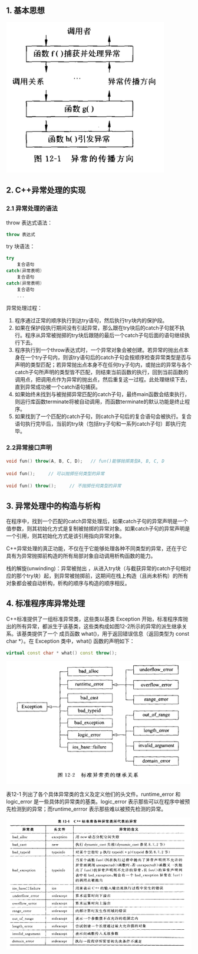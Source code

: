 ## 1. 基本思想
![异常的传播方向](./img/异常的传播方向.png)

## 2. C++异常处理的实现
### 2.1 异常处理的语法

throw 表达式语法：

``` c++
throw 表达式
```

try 块语法：
``` c++
try
    复合语句
catch(异常表明)
    复合语句
catch(异常表明)
    复合语句
    ...
```
异常处理过程：
1. 程序通过正常的顺序执行到达try语句，然后执行try块内的保护段。
2. 如果在保护段执行期间没有引起异常，那么跟在try块后的catch子句就不执行。程序从异常被抛掷的try块后跟随的最后一个catch子句后面的语句继续执行下去。
3. 程序执行到一个throw表达式时，一个异常对象会被创建。若异常的抛出点本身在一个try子句内，则该try语句后的catch子句会按顺序检查异常类型是否与声明的类型匹配；若异常抛出点本身不在任何try子句内，或抛出的异常与各个catch子句所声明的类型皆不匹配，则结束当前函数的执行，回到当前函数的调用点，把调用点作为异常的抛出点，然后重复这一过程。此处理继续下去，直到异常成功被一个catch语句捕获。
4. 如果始终未找到与被抛掷异常匹配的catch子句，最终main函数会结束执行，则运行库函数terminate将被自动调用，而函数terminate的默认功能是终止程序。
5. 如果找到了一个匹配的catch子句，则catch子句后的复合语句会被执行。复合语句执行完毕后，当前的try块（包括try子句和一系列catch子句）即执行完毕。

### 2.2异常接口声明
``` c++
void fun() throw(A, B, C, D);   // fun()能够抛掷类型A, B, C, D

void fun();     // 可以抛掷任何类型的异常

void fun() throw();     // 不抛掷任何类型的异常
```

## 3. 异常处理中的构造与析构
在程序中，找到一个匹配的catch异常处理后，如果catch子句的异常声明是一个值参数，则其初始化方式是复制被抛掷的异常对象。如果catch子句的异常声明是一个引用，则其初始化方式是该引用指向异常对象。

C++异常处理的真正功能，不仅在于它能够处理各种不同类型的异常，还在于它具有为异常抛掷前构造的所有局部对象自动调用析构函数的能力。

栈的解旋(unwinding)：异常被抛出 ，从进入try块（与截获异常的catch子句相对应的那个try块）起，到异常被抛掷前，这期间在栈上构造（且尚未析构）的所有对象都会被自动析构，析构的顺序与构造的顺序相反。

## 4. 标准程序库异常处理

C++标准提供了一组标准异常类，这些类以基类 Exception 开始，标准程序库抛出的所有异常，都派生于该基类，这些类构成如图12-2所示的异常的派生继承关系。该基类提供了一个 成员函数 what()，用于返回错误信息（返回类型为 const char *）。在 Exception 类中，what() 函数的声明如下：
``` c++
virtual const char * what() const throw();
```
![](./img/图12-2_标准异常类的继承关系.png)

表12-1 列出了各个具体异常类的含义及定义他们的头文件。runtime_error 和 logic_error 是一些具体的异常类的基类。logic_error 表示那些可以在程序中被预先检测到的异常；而runtime_errror 表示那些难以被预先检测的异常。

![](./img/表12-1_C++标准库各种异常类所代表的异常.png)
